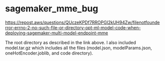 # sagemaker_mme_bug
https://repost.aws/questions/QUczeKPDf7RROPGI2kUH94Zw/filenotfounderror-errno-2-no-such-file-or-directory-opt-ml-model-code-when-deploying-sagemaker-multi-model-endpoint-mme

The root directory as described in the link  above. 
I also included model.tar.gz which includes all the files (model.json, modelParams.json, oneHotEncoder.joblib, and code directory).
